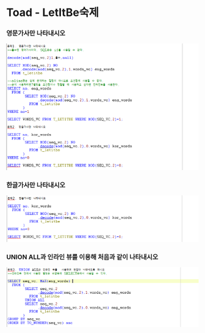 # Toad - LetItBe숙제

### 영문가사만 나타내시오

![9](../.gitbook/assets/9%20%281%29.png)

### 한글가사만 나타내시오

![9-1](../.gitbook/assets/9-1.png)

### UNION ALL과 인라인 뷰를 이용해 처음과 같이 나타내시오

![9-2](../.gitbook/assets/9-2.png)

